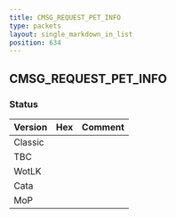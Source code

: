 ```yaml
---
title: CMSG_REQUEST_PET_INFO
type: packets
layout: single_markdown_in_list
position: 634
---
```


## CMSG_REQUEST_PET_INFO

### Status

Version | Hex | Comment
---------- | ---------- | ---------- 
Classic |  |  
TBC |  |  
WotLK |  |  
Cata |  |  
MoP |  |  